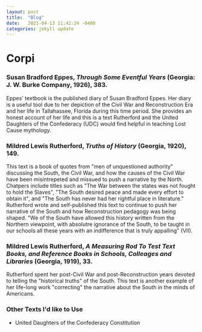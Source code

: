 ```yaml
---
layout: post
title:  "Blog"
date:   2021-04-13 11:42:24 -0400
categories: jekyll update
--- 
```


# Corpi 

### Susan Bradford Eppes, *Through Some Eventful Years* (Georgia: J. W. Burke Company, 1926), 383. 

Eppes' textbook is the published diary of Susan Bradford Eppes. Her diary is a useful tool due to her depiction of the Civil War and Reconstruction Era and her life in Tallahassee, Florida during this time period. She provides an honest account of her life and this is a text Rutherford and the United Daughters of the Confederacy (UDC) would find helpful in teaching Lost Cause mythology.  

### Mildred Lewis Rutherford, *Truths of History* (Georgia, 1920), 149. 

This text is a book of quotes from "men of unquestioned authority" discussing the South, the Civil War, and how the causes of the Civil War have been misintrepeted and missued to push a narrative by the North. Chatpers include titles such as "The War between the states was not fought to hold the Slaves", "The South desired peace and made every effort to obtain it", and "The South has never had her rightful place in literature." Rutherford wrote and self-published this text to continue to push her narrative of the South and how Reconstruction pedagogy was being shaped. "We of the South have allowed this history written from the Northern viewpoint, with absolutre ignorance of the South, to be taught in our schools all these years with an indifference that is truly appalling" (VII). 

### Mildred Lewis Rutherford, *A Measuring Rod To Test Text Books, and Reference Books in Schools, Colleages and Libraries* (Georgia, 1919), 33. 

Rutherford spent her post-Civil War and post-Reconstruction years devoted to telling the "historical truths" of the South. This text is another example of her life-long work "correcting" the narrative about the South in the minds of Americans. 

### Other Texts I'd like to Use
- United Daughters of the Confederacy Constitution 
